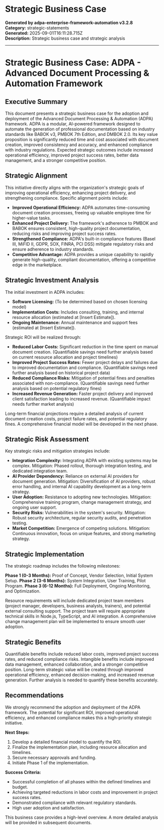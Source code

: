 # Strategic Business Case

**Generated by adpa-enterprise-framework-automation v3.2.8**  
**Category:** strategic-statements  
**Generated:** 2025-09-01T16:11:28.715Z  
**Description:** Strategic business case and strategic analysis

---

# Strategic Business Case: ADPA - Advanced Document Processing & Automation Framework

## Executive Summary

This document presents a strategic business case for the adoption and deployment of the Advanced Document Processing & Automation (ADPA) framework. ADPA is a modular, AI-powered framework designed to automate the generation of professional documentation based on industry standards like BABOK v3, PMBOK 7th Edition, and DMBOK 2.0.  Its key value proposition is significantly reduced time and cost associated with document creation, improved consistency and accuracy, and enhanced compliance with industry regulations.  Expected strategic outcomes include increased operational efficiency, improved project success rates, better data management, and a stronger competitive position.

## Strategic Alignment

This initiative directly aligns with the organization's strategic goals of improving operational efficiency, enhancing project delivery, and strengthening compliance.  Specific alignment points include:

* **Improved Operational Efficiency:** ADPA automates time-consuming document creation processes, freeing up valuable employee time for higher-value tasks.
* **Enhanced Project Delivery:**  The framework's adherence to PMBOK and BABOK ensures consistent, high-quality project documentation, reducing risks and improving project success rates.
* **Strengthened Compliance:** ADPA's built-in compliance features (Basel III, MiFID II, GDPR, SOX, FINRA, PCI DSS) mitigate regulatory risks and ensure adherence to industry standards.
* **Competitive Advantage:** ADPA provides a unique capability to rapidly generate high-quality, compliant documentation, offering a competitive edge in the marketplace.


## Strategic Investment Analysis

The initial investment in ADPA includes:

* **Software Licensing:**  (To be determined based on chosen licensing model)
* **Implementation Costs:**  Includes consulting, training, and internal resource allocation (estimated at [Insert Estimate]).
* **Ongoing Maintenance:** Annual maintenance and support fees (estimated at [Insert Estimate]).

Strategic ROI will be realized through:

* **Reduced Labor Costs:**  Significant reduction in the time spent on manual document creation.  (Quantifiable savings need further analysis based on current resource allocation and project timelines)
* **Improved Project Success Rates:** Fewer project delays and failures due to improved documentation and compliance. (Quantifiable savings need further analysis based on historical project data)
* **Reduced Compliance Risks:** Mitigation of potential fines and penalties associated with non-compliance. (Quantifiable savings need further analysis based on potential regulatory fines)
* **Increased Revenue Generation:**  Faster project delivery and improved client satisfaction leading to increased revenue. (Quantifiable impact needs further market analysis)

Long-term financial projections require a detailed analysis of current document creation costs, project failure rates, and potential regulatory fines.  A comprehensive financial model will be developed in the next phase.

## Strategic Risk Assessment

Key strategic risks and mitigation strategies include:

* **Integration Complexity:**  Integrating ADPA with existing systems may be complex. Mitigation: Phased rollout, thorough integration testing, and dedicated integration team.
* **AI Provider Dependency:** Reliance on external AI providers for document generation. Mitigation: Diversification of AI providers, robust error handling, and internal AI capability development as a long-term strategy.
* **User Adoption:** Resistance to adopting new technologies. Mitigation: Comprehensive training program, change management strategy, and ongoing user support.
* **Security Risks:**  Vulnerabilities in the system's security. Mitigation:  Robust security architecture, regular security audits, and penetration testing.
* **Market Competition:** Emergence of competing solutions. Mitigation: Continuous innovation, focus on unique features, and strong marketing strategy.


## Strategic Implementation

The strategic roadmap includes the following milestones:

**Phase 1 (0-3 Months):**  Proof of Concept,  Vendor Selection,  Initial System Setup.
**Phase 2 (3-6 Months):**  System Integration, User Training, Pilot Program.
**Phase 3 (6-12 Months):** Full Deployment, Ongoing Monitoring, and Optimization.

Resource requirements will include dedicated project team members (project manager, developers, business analysts, trainers), and potential external consulting support.  The project team will require appropriate technical skills in Node.js, TypeScript, and AI integration.  A comprehensive change management plan will be implemented to ensure smooth user adoption.


## Strategic Benefits

Quantifiable benefits include reduced labor costs, improved project success rates, and reduced compliance risks.  Intangible benefits include improved data management, enhanced collaboration, and a stronger competitive position.  Long-term strategic value will be created through improved operational efficiency, enhanced decision-making, and increased revenue generation.  Further analysis is needed to quantify these benefits accurately.


## Recommendations

We strongly recommend the adoption and deployment of the ADPA framework.  The potential for significant ROI, improved operational efficiency, and enhanced compliance makes this a high-priority strategic initiative.

**Next Steps:**

1. Develop a detailed financial model to quantify the ROI.
2. Finalize the implementation plan, including resource allocation and timelines.
3. Secure necessary approvals and funding.
4. Initiate Phase 1 of the implementation.

**Success Criteria:**

* Successful completion of all phases within the defined timelines and budget.
* Achieving targeted reductions in labor costs and improvement in project success rates.
* Demonstrated compliance with relevant regulatory standards.
* High user adoption and satisfaction.

This business case provides a high-level overview.  A more detailed analysis will be provided in subsequent documents.
